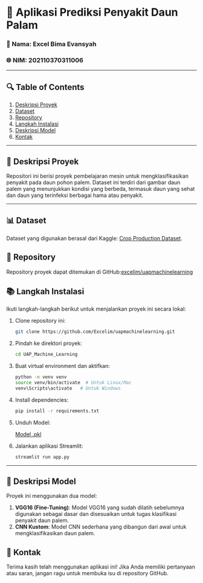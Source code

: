 # 🌱 Aplikasi Prediksi Penyakit Daun Palam

### 👤 Nama: Excel Bima Evansyah
### 🌐 NIM: 202110370311006

---

## 🔍 Table of Contents

1. [Deskripsi Proyek](#deskripsi-proyek)
2. [Dataset](#dataset)
3. [Repository](#repository)
4. [Langkah Instalasi](#langkah-instalasi)
5. [Deskripsi Model](#deskripsi-model)
6. [Kontak](#kontak)

---

## 🔎 Deskripsi Proyek <a id="deskripsi-proyek"></a>

Repositori ini berisi proyek pembelajaran mesin untuk mengklasifikasikan penyakit pada daun pohon palem. Dataset ini terdiri dari gambar daun palem yang menunjukkan kondisi yang berbeda, termasuk daun yang sehat dan daun yang terinfeksi berbagai hama atau penyakit.

---
## 📊 Dataset <a id="dataset"></a>

Dataset yang digunakan berasal dari Kaggle: [Crop Production Dataset](https://www.kaggle.com/datasets/warcoder/palm-leaves-dataset).

## 🔧 Repository <a id="repository"></a>

Repository proyek dapat ditemukan di GitHub:[excelim/uapmachinelearning]()

## 📚 Langkah Instalasi <a id="langkah-instalasi"></a>

Ikuti langkah-langkah berikut untuk menjalankan proyek ini secara lokal:

1. Clone repository ini:

   ```bash
   git clone https://github.com/Excelim/uapmachinelearning.git
   ```

2. Pindah ke direktori proyek:

   ```bash
   cd UAP_Machine_Learning
   ```

3. Buat virtual environment dan aktifkan:

   ```bash
   python -m venv venv
   source venv/bin/activate  # Untuk Linux/Mac
   venv\Scripts\activate   # Untuk Windows
   ```

4. Install dependencies:

   ```bash
   pip install -r requirements.txt
   ```
5. Unduh Model:

   [Model .pkl](https://drive.google.com/drive/folders/1Ps75rw-16Xkdd7FhtUWbup-2w4IYejfr?usp=sharing)

6. Jalankan aplikasi Streamlit:

   ```bash
   streamlit run app.py
   ```

---

## 🔢 Deskripsi Model <a id="deskripsi-model"></a>

Proyek ini menggunakan dua model:
1. **VGG16 (Fine-Tuning)**: Model VGG16 yang sudah dilatih sebelumnya digunakan sebagai dasar dan disesuaikan untuk tugas klasifikasi penyakit daun palem.
2. **CNN Kustom**: Model CNN sederhana yang dibangun dari awal untuk mengklasifikasikan daun palem.

## 📢 Kontak <a id="kontak"></a>

Terima kasih telah menggunakan aplikasi ini! Jika Anda memiliki pertanyaan atau saran, jangan ragu untuk membuka isu di repository GitHub.


